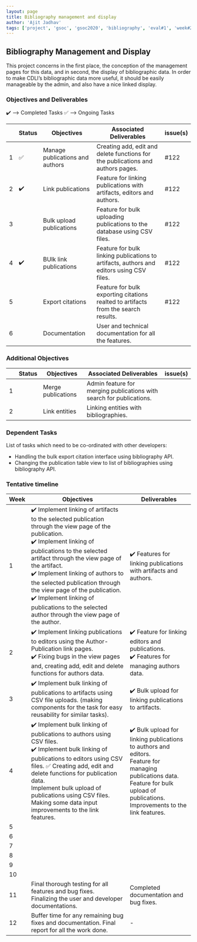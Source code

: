 ```yaml
---
layout: page
title: Bibliography management and display
author: 'Ajit Jadhav'
tags: ['project', 'gsoc', 'gsoc2020', 'bibliography', 'eval#1', 'week#2']
---
```


## Bibliography Management and Display

This project concerns in the first place,
the conception of the management pages for this data, and in second, the display of
bibliographic data. In order to make CDLI’s bibliographic data more useful, it should be
easily manageable by the admin, and also have a nice linked display.

### Objectives and Deliverables

:heavy_check_mark: --> Completed Tasks
:white_check_mark: --> Ongoing Tasks

| | Status  | Objectives                    | Associated Deliverables         | issue(s) |
| --- | --- | ----------------------------- | ---------------------------------------------- | -------- |
| 1 |:white_check_mark:|  Manage publications and authors | Creating add, edit and delete functions for the publications and authors pages. | #122 |
| 2 |:heavy_check_mark: | Link publications | Feature for linking publications with artifacts, editors and authors.   |    #122      |
| 3 |  | Bulk upload publications      | Feature for bulk uploading publications to the database using CSV files.            |   #122       |
| 4 | :heavy_check_mark: | BUlk link publications | Feature for bulk linking publications to artifacts, authors and editors using CSV files. | #122 |
| 5 |  | Export citations   | Feature for bulk exporting citations realted to artifacts from the search results.  |   #122       |
| 6 |  | Documentation           | User and technical documentation for all the features.             |          |


### Additional Objectives

| | Status  | Objectives         | Associated Deliverables                                             | issue(s) |
| --- | --- | ------------------ | ------------------------------------------------------------------- | -------- |
| 1 |  | Merge publications | Admin feature for merging publications with search for publications. |         |
| 2 |  | Link entities | Linking entities with bibliographies.       |          |


### Dependent Tasks
List of tasks which need to be co-ordinated with other developers:

- Handling the bulk export citation interface using bibliography API.
- Changing the publication table view to list of bibliographies using bibliography API.

### Tentative timeline  

| Week  |Objectives | Deliverables |
|---|---|---|
|1| :heavy_check_mark: Implement linking of artifacts to the selected publication through the view page of the publication. <br> :heavy_check_mark: Implement linking of publications to the selected artifact through the view page of the artifact. <br> :heavy_check_mark: Implement linking of authors to the selected publication through the view page of the publication. <br> :heavy_check_mark: Implement linking of publications to the selected author through the view page of the author. |  :heavy_check_mark: Features for linking publications with artifacts and authors. |
|2| :heavy_check_mark: Implement linking publications to editors using the Author-Publication link pages. <br> :heavy_check_mark: Fixing bugs in the view pages and, creating add, edit and delete functions for authors data.  | :heavy_check_mark: Feature for linking editors and publications. <br> :heavy_check_mark: Features for managing authors data.  |
|3| :heavy_check_mark: Implement bulk linking of publications to artifacts using CSV file uploads. (making components for the task for easy reusability for similar tasks).  | :heavy_check_mark: Bulk upload for linking publications to artifacts.  |
|4| :heavy_check_mark: Implement bulk linking of publications to authors using CSV files. <br> :heavy_check_mark: Implement bulk linking of publications to editors using CSV files. :white_check_mark: Creating add, edit and delete functions for publication data. <br> Implement bulk upload of publications using CSV files. <br> Making some data input improvements to the link features.  | :heavy_check_mark: Bulk upload for linking publications to authors and editors. <br> Feature for managing publications data. <br> Feature for bulk upload of publications. <br> Improvements to the link features. |
|5| <!-- Implement merge publication feature. <br> Add search integration for the merge publication feature. Document the completed features <br> (tentative) Finalize details for linking entities with bibliographies and start working on it. -->  |    |
|6|   |   |
|7|   |   |
|8|   |   |
|9|   |   | 
|10|  |   |
|11| Final thorough testing for all features and bug fixes. <br> Finalizing the user and developer documentations.   | Completed documentation and bug fixes.  |
|12| Buffer time for any remaining bug fixes and documentation. Final report for all the work done.  | -  |



